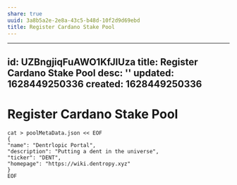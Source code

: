 ```yaml
---
share: true
uuid: 3a8b5a2e-2e8a-43c5-b48d-10f2d9d69ebd
title: Register Cardano Stake Pool
---
```

---
id: UZBngjiqFuAWO1KfJlUza
title: Register Cardano Stake Pool
desc: ''
updated: 1628449250336
created: 1628449250336
---
# Register Cardano Stake Pool
    cat > poolMetaData.json << EOF
    {
    "name": "Dentrlopic Portal",
    "description": "Putting a dent in the universe",
    "ticker": "DENT",
    "homepage": "https://wiki.dentropy.xyz"
    }
    EOF